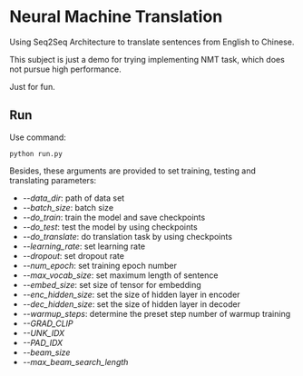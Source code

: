 # Neural Machine Translation
Using Seq2Seq Architecture to translate sentences
from English to Chinese.

This subject is just a demo for trying implementing NMT task, which does
not pursue high performance.

Just for fun.

## Run
Use command:
```shell
python run.py
```
Besides, these arguments are provided to set training, testing and translating
parameters:
- *--data_dir*: path of data set
- *--batch_size*: batch size
- *--do_train*: train the model and save checkpoints
- *--do_test*: test the model by using checkpoints
- *--do_translate*: do translation task by using checkpoints
- *--learning_rate*: set learning rate
- *--dropout*: set dropout rate
- *--num_epoch*: set training epoch number
- *--max_vocab_size*: set maximum length of sentence
- *--embed_size*: set size of tensor for embedding
- *--enc_hidden_size*: set the size of hidden layer in encoder
- *--dec_hidden_size*: set the size of hidden layer in decoder
- *--warmup_steps*: determine the preset step number of warmup training
- *--GRAD_CLIP*
- *--UNK_IDX*
- *--PAD_IDX*
- *--beam_size*
- *--max_beam_search_length*

